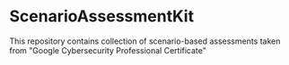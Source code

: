 # ScenarioAssessmentKit
This repository contains collection of scenario-based assessments taken from "Google Cybersecurity Professional Certificate" 

